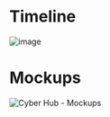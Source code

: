 # Timeline
![image](https://github.com/user-attachments/assets/be49fa20-c9d0-41cf-9bdf-1403f67d2581)
# Mockups
![Cyber Hub - Mockups](https://github.com/user-attachments/assets/b931ea11-6f70-406d-b8ea-45ce2cbe4136)
